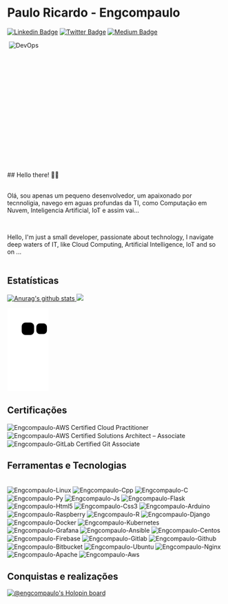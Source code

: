 # Paulo Ricardo - Engcompaulo

[![Linkedin Badge](https://img.shields.io/badge/-LinkedIn-blue?style=flat&logo=LinkedIn&logoColor=white)](https://www.linkedin.com/in/engcompaulo/)
[![Twitter Badge](https://img.shields.io/badge/-Twitter-1ca0f1?style=flat&logo=Twitter&logoColor=white)](https://twitter.com/PauloRicardoECP)
[![Medium Badge](https://img.shields.io/badge/-Medium-000?style=flat&logo=Medium&logoColor=white)](https://medium.com/@engcompaulo)
<!-- [![Instagram Badge](https://img.shields.io/badge/-Instagram-C13584?style=flat&logo=Instagram&logoColor=white)](https://www.instagram.com/engcompaulotic/) -->

<p>
   <img  src="https://github.com/Engcompaulo/engcompaulo_imagens_pub/blob/master/DEVOPS.gif" width="500" height="300" alt="DevOps" align="right">
   ## Hello there! ✌🏻 <br>
   <br>
   <p>Olá, sou apenas um pequeno desenvolvedor, um apaixonado por tecnnoligia, navego em aguas profundas da TI, como Computação em Nuvem, Inteligencia Artificial, IoT e assim vai...  </p>
   <br>
   <p>Hello, I'm just a small developer, passionate about technology, I navigate deep waters of IT, like Cloud Computing, Artificial Intelligence, IoT and so on ...</p?
</p>

<br>
<br>

## Estatísticas 
<div>
<a href="https://github.com/anuraghazra/github-readme-stats">
  <img height="160em" src="https://github-readme-stats.anuraghazra1.vercel.app/api?username=Engcompaulo&show_icons=true&include_all_commits=true&theme=radical" alt="Anurag's github stats" />
</a>
<a href="https://github.com/anuraghazra/github-readme-stats">
  <!-- Change the `github-readme-stats.anuraghazra1.vercel.app` to `github-readme-stats.vercel.app`  -->
  <img height="160em" src="https://github-readme-stats.anuraghazra1.vercel.app/api/top-langs/?username=Engcompaulo&layout=compact&theme=radical" />
</a>
</div>

 ![Snake animation](https://github.com/Engcompaulo/Engcompaulo/blob/output/github-contribution-grid-snake.svg)
 ## Certificações
 <div>
 <img align="center" alt="Engcompaulo-AWS Certified Cloud Practitioner" src="https://images.credly.com/size/340x340/images/00634f82-b07f-4bbd-a6bb-53de397fc3a6/image.png"  width="100" height="100"/>
 <img align="center" alt="Engcompaulo-AWS Certified Solutions Architect – Associate" src="https://images.credly.com/size/340x340/images/0e284c3f-5164-4b21-8660-0d84737941bc/image.png"  width="100" height="100"/>
  <img align="center" alt="Engcompaulo-GitLab Certified Git Associate" src="https://images.credly.com/size/340x340/images/6adcf7e5-c142-48d5-8033-9c7900de3f14/image.png"  width="100" height="100"/>
 </div>

 ## Ferramentas e Tecnologias
  <div style="display: inline_block"><br>
    <img align="center" alt="Engcompaulo-Linux" src="https://cdn.jsdelivr.net/gh/devicons/devicon/icons/linux/linux-original.svg"  width="40" height="40"/>
    <img align="center" alt="Engcompaulo-Cpp" src="https://cdn.jsdelivr.net/gh/devicons/devicon/icons/cplusplus/cplusplus-original.svg"  width="40" height="40"/>
    <img align="center" alt="Engcompaulo-C" src="https://cdn.jsdelivr.net/gh/devicons/devicon/icons/c/c-original.svg"  width="40" height="40"/>
    <img align="center" alt="Engcompaulo-Py" src="https://cdn.jsdelivr.net/gh/devicons/devicon/icons/python/python-original.svg" width="40" height="40"/>
    <img align="center" alt="Engcompaulo-Js" src="https://cdn.jsdelivr.net/gh/devicons/devicon/icons/javascript/javascript-original.svg" width="40" height="40"/>
    <img align="center" alt="Engcompaulo-Flask" src="https://cdn.jsdelivr.net/gh/devicons/devicon/icons/flask/flask-original.svg" width="40" height="40"/>
    <img align="center" alt="Engcompaulo-Html5" src="https://cdn.jsdelivr.net/gh/devicons/devicon/icons/html5/html5-original.svg" width="40" height="40"/>
    <img align="center" alt="Engcompaulo-Css3" src="https://cdn.jsdelivr.net/gh/devicons/devicon/icons/css3/css3-original.svg" width="40" height="40"/>
    <img align="center" alt="Engcompaulo-Arduino" src="https://cdn.jsdelivr.net/gh/devicons/devicon/icons/arduino/arduino-original.svg" width="40" height="40"/>
    <img align="center" alt="Engcompaulo-Raspberry" src="https://cdn.jsdelivr.net/gh/devicons/devicon/icons/raspberrypi/raspberrypi-original.svg" width="40" height="40"/>
    <img align="center" alt="Engcompaulo-R" src="https://cdn.jsdelivr.net/gh/devicons/devicon/icons/r/r-original.svg" width="40" height="40"/>
    <img align="center" alt="Engcompaulo-Django" src="https://cdn.jsdelivr.net/gh/devicons/devicon/icons/django/django-plain.svg" width="40" height="40"/>
    <img align="center" alt="Engcompaulo-Docker" src="https://cdn.jsdelivr.net/gh/devicons/devicon/icons/docker/docker-original.svg" width="40" height="40"/>
    <img align="center" alt="Engcompaulo-Kubernetes" src="https://cdn.jsdelivr.net/gh/devicons/devicon/icons/kubernetes/kubernetes-plain.svg" width="40" height="40"/>
    <img align="center" alt="Engcompaulo-Grafana" src="https://cdn.jsdelivr.net/gh/devicons/devicon/icons/grafana/grafana-original.svg" width="40" height="40"/>
    <img align="center" alt="Engcompaulo-Ansible" src="https://cdn.jsdelivr.net/gh/devicons/devicon/icons/ansible/ansible-original.svg" width="40" height="40"/>
    <img align="center" alt="Engcompaulo-Centos" src="https://cdn.jsdelivr.net/gh/devicons/devicon/icons/centos/centos-original.svg" width="40" height="40"/>
    <img align="center" alt="Engcompaulo-Firebase" src="https://cdn.jsdelivr.net/gh/devicons/devicon/icons/firebase/firebase-plain.svg" width="40" height="40"/>
    <img align="center" alt="Engcompaulo-Gitlab" src="https://cdn.jsdelivr.net/gh/devicons/devicon/icons/gitlab/gitlab-plain.svg" width="40" height="40"/>
    <img align="center" alt="Engcompaulo-Github" src="https://cdn.jsdelivr.net/gh/devicons/devicon/icons/github/github-original.svg" width="40" height="40"/>
    <img align="center" alt="Engcompaulo-Bitbucket" src="https://cdn.jsdelivr.net/gh/devicons/devicon/icons/bitbucket/bitbucket-original.svg" width="40" height="40"/>
    <img align="center" alt="Engcompaulo-Ubuntu" src="https://cdn.jsdelivr.net/gh/devicons/devicon/icons/ubuntu/ubuntu-plain.svg" width="40" height="40"/>
    <img align="center" alt="Engcompaulo-Nginx" src="https://cdn.jsdelivr.net/gh/devicons/devicon/icons/nginx/nginx-original.svg" width="40" height="40"/>
    <img align="center" alt="Engcompaulo-Apache" src="https://cdn.jsdelivr.net/gh/devicons/devicon/icons/apache/apache-original.svg" width="40" height="40"/>
    <img align="center" alt="Engcompaulo-Aws" src="https://upload.wikimedia.org/wikipedia/commons/5/5c/AWS_Simple_Icons_AWS_Cloud.svg" width="40" height="40"/>
  </div>
  
  ## Conquistas e realizações
  [![@engcompaulo's Holopin board](https://holopin.me/engcompaulo)](https://holopin.io/@engcompaulo)
    

